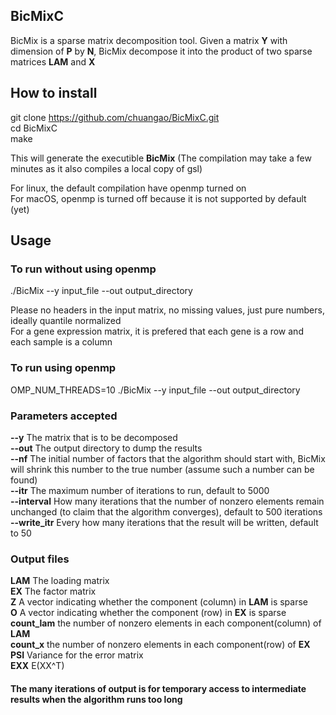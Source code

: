 ## BicMixC

BicMix is a sparse matrix decomposition tool. Given a matrix **Y** with dimension of **P** by **N**, BicMix decompose it into the product of two sparse matrices **LAM** and **X**

## How to install

git clone https://github.com/chuangao/BicMixC.git <br/>
cd BicMixC <br/>
make <br/>

This will generate the executible **BicMix** (The compilation may take a few minutes as it also compiles a local copy of gsl) <br/>

For linux, the default compilation have openmp turned on <br/>
For macOS, openmp is turned off because it is not supported by default (yet) <br/>

## Usage
### To run without using openmp
./BicMix --y input_file --out output_directory <br/>

Please no headers in the input matrix, no missing values, just pure numbers, ideally quantile normalized  <br/> 
For a gene expression matrix, it is prefered that each gene is a row and each sample is a column <br/> 

### To run using openmp <br/>
OMP_NUM_THREADS=10 ./BicMix --y input_file --out output_directory <br/>

### Parameters accepted
**--y** The matrix that is to be decomposed <br/>
**--out** The output directory to dump the results <br/>
**--nf** The initial number of factors that the algorithm should start with, BicMix will shrink this number to the true number (assume such a number can be found) <br/>
**--itr** The maximum number of iterations to run, default to 5000 <br/>
**--interval** How many iterations that the number of nonzero elements remain unchanged (to claim that the algorithm converges), default to 500 iterations <br/>
**--write_itr** Every how many iterations that the result will be written, default to 50 <br/>

### Output files
**LAM** The loading matrix <br/>
**EX** The factor matrix <br/>
**Z** A vector indicating whether the component (column) in **LAM** is sparse <br/>
**O** A vector indicating whether the component (row) in **EX** is sparse <br/>
**count_lam** the number of nonzero elements in each component(column) of **LAM** <br/>
**count_x** the number of nonzero elements in each component(row) of **EX** <br/>
**PSI** Variance for the error matrix <br/>
**EXX** E(XX^T) <br/>

#### The many iterations of output is for temporary access to intermediate results when the algorithm runs too long 





